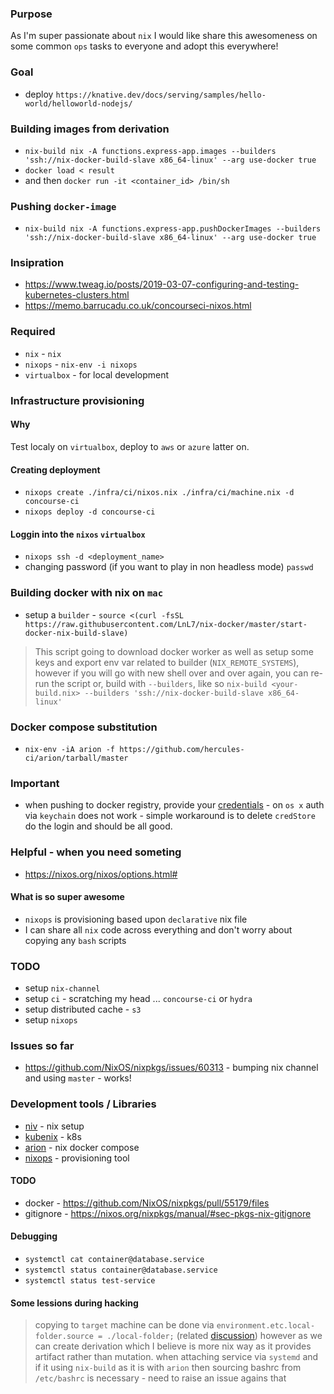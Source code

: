 ### Purpose
As I'm super passionate about `nix` I would like share this awesomeness on some common `ops` tasks to everyone and adopt this everywhere!

### Goal
* deploy `https://knative.dev/docs/serving/samples/hello-world/helloworld-nodejs/`

### Building images from derivation
* `nix-build nix -A functions.express-app.images --builders 'ssh://nix-docker-build-slave x86_64-linux' --arg use-docker true`
* `docker load < result`
* and then `docker run -it <container_id> /bin/sh`

### Pushing `docker-image`
* `nix-build nix -A functions.express-app.pushDockerImages --builders 'ssh://nix-docker-build-slave x86_64-linux' --arg use-docker true`

### Insipration
* https://www.tweag.io/posts/2019-03-07-configuring-and-testing-kubernetes-clusters.html
* https://memo.barrucadu.co.uk/concourseci-nixos.html

### Required
* `nix` - `nix`
* `nixops` - `nix-env -i nixops`
* `virtualbox` - for local development

### Infrastructure provisioning
#### Why
Test localy on `virtualbox`, deploy to `aws` or `azure` latter on.

#### Creating deployment
* `nixops create ./infra/ci/nixos.nix ./infra/ci/machine.nix -d concourse-ci`
* `nixops deploy -d concourse-ci`

#### Loggin into the `nixos` `virtualbox`
* `nixops ssh -d <deployment_name>`
* changing password (if you want to play in non headless mode) `passwd`

### Building docker with nix on `mac`
* setup a `builder` - `source <(curl -fsSL https://raw.githubusercontent.com/LnL7/nix-docker/master/start-docker-nix-build-slave)`
> This script going to download docker worker as well as setup some keys and export env var related to builder (`NIX_REMOTE_SYSTEMS`), however if you will go with new shell over and over again, you can re-run the script or, build with `--builders`, like so `nix-build <your-build.nix> --builders 'ssh://nix-docker-build-slave x86_64-linux'`

### Docker compose substitution
* `nix-env -iA arion -f https://github.com/hercules-ci/arion/tarball/master`

### Important
* when pushing to docker registry, provide your [credentials](https://github.com/containers/skopeo#private-registries-with-authentication) - on `os x` auth via `keychain` does not work - simple workaround is to delete `credStore` do the login and should be all good.

### Helpful - when you need someting
* https://nixos.org/nixos/options.html#

#### What is so super awesome
* `nixops` is provisioning based upon `declarative` nix file
* I can share all `nix` code across everything and don't worry about copying any `bash` scripts

### TODO
* setup `nix-channel`
* setup `ci` - scratching my head ... `concourse-ci` or `hydra`
* setup distributed cache - `s3`
* setup `nixops`

### Issues so far
* https://github.com/NixOS/nixpkgs/issues/60313 - bumping nix channel and using `master` - works!

### Development tools / Libraries
* [niv](https://github.com/nmattia/niv) - nix setup
* [kubenix](https://github.com/xtruder/kubenix/tree/kubenix-2.0) - k8s
* [arion](https://github.com/hercules-ci/arion) - nix docker compose
* [nixops](https://nixos.org/nixops/) - provisioning tool

#### TODO
* docker - https://github.com/NixOS/nixpkgs/pull/55179/files
* gitignore - https://nixos.org/nixpkgs/manual/#sec-pkgs-nix-gitignore

#### Debugging
* `systemctl cat container@database.service`
* `systemctl status container@database.service`
* `systemctl status test-service`

#### Some lessions during hacking
> copying to `target` machine can be done via `environment.etc.local-folder.source = ./local-folder;`
  (related [discussion](https://groups.google.com/forum/#!topic/nix-devel/0AS_sEH7n-M))
  however as we can create derivation which I believe is more nix way as it provides artifact rather than mutation.
> when attaching service via `systemd` and if it using `nix-build` as it is with `arion` then sourcing bashrc from `/etc/bashrc` is necessary - need to raise an issue agains that